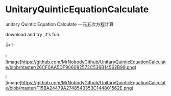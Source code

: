 # UnitaryQuinticEquationCalculate
unitary Quintic Equation Calculate  一元五次方程计算



download and try ,it's fun.

:+1:
:sparkles:

![image]https://github.com/MrNobodyGithub/UnitaryQuinticEquationCalculate/blob/master/26CF0AA5DF906082573C536B14562B99.png)


![image]https://github.com/MrNobodyGithub/UnitaryQuinticEquationCalculate/blob/master/F15BA24479A2748543353C144801562E.png)
